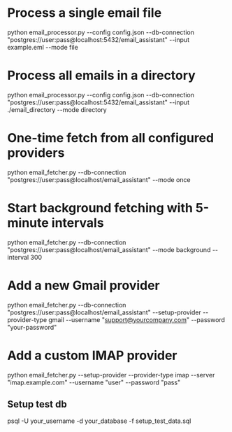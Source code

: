 
# Process a single email file
python email_processor.py --config config.json --db-connection "postgres://user:pass@localhost:5432/email_assistant" --input example.eml --mode file

# Process all emails in a directory
python email_processor.py --config config.json --db-connection "postgres://user:pass@localhost:5432/email_assistant" --input ./email_directory --mode directory

# One-time fetch from all configured providers
python email_fetcher.py --db-connection "postgres://user:pass@localhost/email_assistant" --mode once

# Start background fetching with 5-minute intervals
python email_fetcher.py --db-connection "postgres://user:pass@localhost/email_assistant" --mode background --interval 300

# Add a new Gmail provider
python email_fetcher.py --db-connection "postgres://user:pass@localhost/email_assistant" --setup-provider --provider-type gmail --username "support@yourcompany.com" --password "your-password"

# Add a custom IMAP provider
python email_fetcher.py --setup-provider --provider-type imap --server "imap.example.com" --username "user" --password "pass"


## Setup test db
psql -U your_username -d your_database -f setup_test_data.sql
